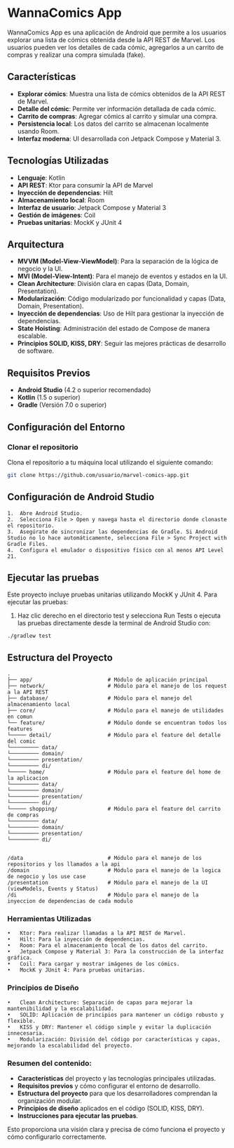 # WannaComics App

WannaComics App es una aplicación de Android que permite a los usuarios explorar una lista de cómics obtenida desde la API REST de Marvel. Los usuarios pueden ver los detalles de cada cómic, agregarlos a un carrito de compras y realizar una compra simulada (fake).

## Características

- **Explorar cómics**: Muestra una lista de cómics obtenidos de la API REST de Marvel.
- **Detalle del cómic**: Permite ver información detallada de cada cómic.
- **Carrito de compras**: Agregar cómics al carrito y simular una compra.
- **Persistencia local**: Los datos del carrito se almacenan localmente usando Room.
- **Interfaz moderna**: UI desarrollada con Jetpack Compose y Material 3.

## Tecnologías Utilizadas

- **Lenguaje**: Kotlin
- **API REST**: Ktor para consumir la API de Marvel
- **Inyección de dependencias**: Hilt
- **Almacenamiento local**: Room
- **Interfaz de usuario**: Jetpack Compose y Material 3
- **Gestión de imágenes**: Coil
- **Pruebas unitarias**: MockK y JUnit 4

## Arquitectura

- **MVVM (Model-View-ViewModel)**: Para la separación de la lógica de negocio y la UI.
- **MVI (Model-View-Intent)**: Para el manejo de eventos y estados en la UI.
- **Clean Architecture**: División clara en capas (Data, Domain, Presentation).
- **Modularización**: Código modularizado por funcionalidad y capas (Data, Domain, Presentation).
- **Inyección de dependencias**: Uso de Hilt para gestionar la inyección de dependencias.
- **State Hoisting**: Administración del estado de Compose de manera escalable.
- **Principios SOLID, KISS, DRY**: Seguir las mejores prácticas de desarrollo de software.

## Requisitos Previos

- **Android Studio** (4.2 o superior recomendado)
- **Kotlin** (1.5 o superior)
- **Gradle** (Versión 7.0 o superior)

## Configuración del Entorno

### Clonar el repositorio

Clona el repositorio a tu máquina local utilizando el siguiente comando:

```bash
git clone https://github.com/usuario/marvel-comics-app.git
```
## Configuración de Android Studio

	1.	Abre Android Studio.
	2.	Selecciona File > Open y navega hasta el directorio donde clonaste el repositorio.
	3.	Asegúrate de sincronizar las dependencias de Gradle. Si Android Studio no lo hace automáticamente, selecciona File > Sync Project with Gradle Files.
	4.	Configura el emulador o dispositivo físico con al menos API Level 21.

## Ejecutar las pruebas
Este proyecto incluye pruebas unitarias utilizando MockK y JUnit 4. Para ejecutar las pruebas:

1.	Haz clic derecho en el directorio test y selecciona Run Tests o ejecuta las pruebas directamente desde la terminal de Android Studio con:

```
./gradlew test
```

## Estructura del Proyecto

```
.
├── app/                        # Módulo de aplicación principal
├── network/                    # Módulo para el manejo de los request a la API REST
├── database/                   # Módulo para el manejo del almacenamiento local
├── core/                       # Módulo para el manejo de utilidades en comun
└── feature/                    # Módulo donde se encuentran todos los features
└───── detail/                  # Módulo para el feature del detalle del comic
└───────── data/                
└───────── domain/
└───────── presentation/
└───────── di/
└───── home/                    # Módulo para el feature del home de la aplicacion
└───────── data/
└───────── domain/
└───────── presentation/
└───────── di/
└───── shopping/                # Módulo para el feature del carrito de compras
└───────── data/
└───────── domain/
└───────── presentation/
└───────── di/


/data                           # Módulo para el manejo de los repositorios y los llamados a la api
/domain                         # Módulo para el manejo de la logica de negocio y los use case
/presentation                   # Módulo para el manejo de la UI (viewModels, Events y Status)
/di                             # Módulo para el manejo de la inyeccion de dependencias de cada modulo
```


### Herramientas Utilizadas

	•	Ktor: Para realizar llamadas a la API REST de Marvel.
	•	Hilt: Para la inyección de dependencias.
	•	Room: Para el almacenamiento local de los datos del carrito.
	•	Jetpack Compose y Material 3: Para la construcción de la interfaz gráfica.
	•	Coil: Para cargar y mostrar imágenes de los cómics.
	•	MockK y JUnit 4: Para pruebas unitarias.

### Principios de Diseño

	•	Clean Architecture: Separación de capas para mejorar la mantenibilidad y la escalabilidad.
	•	SOLID: Aplicación de principios para mantener un código robusto y flexible.
	•	KISS y DRY: Mantener el código simple y evitar la duplicación innecesaria.
	•	Modularización: División del código por características y capas, mejorando la escalabilidad del proyecto.

### Resumen del contenido:
- **Características** del proyecto y las tecnologías principales utilizadas.
- **Requisitos previos** y cómo configurar el entorno de desarrollo.
- **Estructura del proyecto** para que los desarrolladores comprendan la organización modular.
- **Principios de diseño** aplicados en el código (SOLID, KISS, DRY).
- **Instrucciones para ejecutar las pruebas**.

Esto proporciona una visión clara y precisa de cómo funciona el proyecto y cómo configurarlo correctamente.